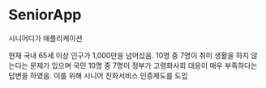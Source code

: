 # SeniorApp

시니어디가 애플리케이션

현재 국내 65세 이상 인구가 1,000만을 넘어섰음. 10명 중 7명이 취미 생활을 하지 않는다는 문제가 있으며 국민 10명 중 7명이 정부가 고령화사회 대응이 매우 부족하다는 답변을 하였음.
이를 위해 시니어 친화서비스 인증제도를 도입
